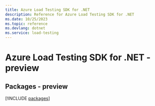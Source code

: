 ```yaml
---
title: Azure Load Testing SDK for .NET
description: Reference for Azure Load Testing SDK for .NET
ms.date: 10/25/2023
ms.topic: reference
ms.devlang: dotnet
ms.service: load-testing
---
```

# Azure Load Testing SDK for .NET - preview
## Packages - preview
[!INCLUDE [packages](load-testing-index.md)]